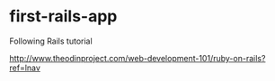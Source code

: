 # first-rails-app
Following Rails tutorial

http://www.theodinproject.com/web-development-101/ruby-on-rails?ref=lnav